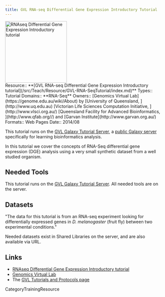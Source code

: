 ```yaml
---
title: GVL RNA-seq Differential Gene Expression Introductory Tutorial
---
```

<div class='center'>
<a href='https://docs.google.com/document/pub?id=1KbTiBHtvHLfPRZ39AY3uriazrINA8TJzgjjwn1zPP7Y'><img src="/src/PublicGalaxyServers/GenomicsVirtualLab300.png" alt="RNAseq Differential Gene Expression Introductory tutorial" height="200" /></a>
</div>





<div class='deploymentbox'>
 Resource:: **[GVL RNA-seq Differential Gene Expression Introductory tutorial](/src/Teach/Resource/GVL-RNA-SeqTutorial/index.md)**
 Types:: Tutorial
 Domains:: **RNA-Seq**
 Owners:: [Genomics Virtual Lab](https://genome.edu.au/wiki/About) by [University of Queensland, ](http://www.uq.edu.au) [Victorian Life Sciences Computation Initiative, ](http://www.vlsci.org.au/) [Queensland Facility for Advanced Bioinformatics, ](http://www.qfab.org//) and [Garvan Institute](http://www.garvan.org.au/)
 Formats:: Web Pages
 Date:: 2014/08
</div>

This tutorial runs on the [GVL Galaxy Tutorial Server](http://galaxy-tut.genome.edu.au/), a [public Galaxy server](/src/PublicGalaxyServers/index.md) specifically for learning bioinformatics analysis.

In this tutorial we cover the concepts of RNA-Seq differential gene expression (DGE) analysis using a very small synthetic dataset from a well studied organism.


## Needed Tools

This tutorial runs on the [GVL Galaxy Tutorial Server](http://galaxy-tut.genome.edu.au/).  All needed tools are on the server.


## Datasets

"The data for this tutorial is from an RNA-seq experiment looking for differentially expressed genes in *D. melanogaster* (fruit fly) between two experimental conditions."

Needed datasets exist in Shared Libraries on the server, and are also available via URL.

## Links

* [RNAseq Differential Gene Expression Introductory tutorial](https://docs.google.com/document/pub?id=1KbTiBHtvHLfPRZ39AY3uriazrINA8TJzgjjwn1zPP7Y)
* [Genomics Virtual Lab](https://genome.edu.au/wiki/GVL)
* The [GVL Tutorials and Protocols page](https://genome.edu.au/wiki/Learn)

CategoryTrainingResource
